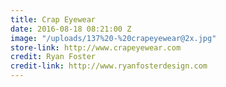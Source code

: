 ```yaml
---
title: Crap Eyewear
date: 2016-08-18 08:21:00 Z
image: "/uploads/137%20-%20crapeyewear@2x.jpg"
store-link: http://www.crapeyewear.com
credit: Ryan Foster
credit-link: http://www.ryanfosterdesign.com
---
```



